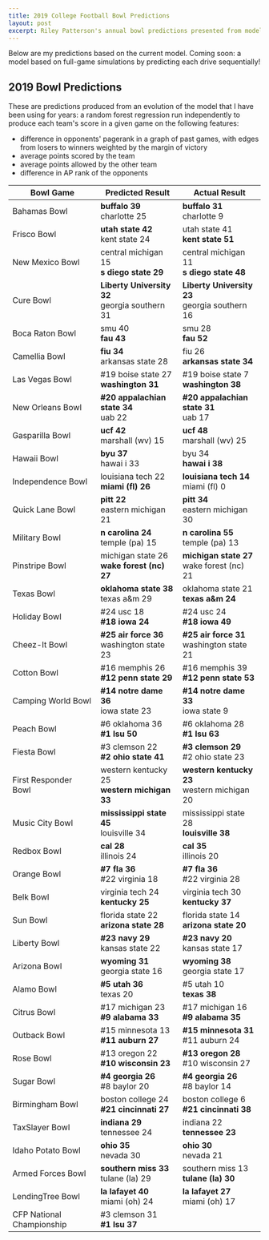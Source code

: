 ```yaml
---
title: 2019 College Football Bowl Predictions
layout: post
excerpt: Riley Patterson's annual bowl predictions presented from models build off of a pagerank computed on a graph of team victories.
---
```


Below are my predictions based on the current model. Coming soon: a model based on full-game simulations by predicting each drive sequentially!

## 2019 Bowl Predictions

These are predictions produced from an evolution of the model that I have been using for years: a random forest regression run independently to produce each team's score in a given game on the following features:
* difference in opponents' pagerank in a graph of past games, with edges from losers to winners weighted by the margin of victory
* average points scored by the team
* average points allowed by the other team
* difference in AP rank of the opponents

| Bowl Game | Predicted Result | Actual Result |
|-----------|------------------|---------------|
| Bahamas Bowl| **buffalo 39**<br>charlotte 25 | **buffalo 31**<br>charlotte 9 |
| Frisco Bowl| **utah state 42**<br>kent state 24 | utah state 41<br>**kent state 51** |
| New Mexico Bowl| central michigan 15<br>**s diego state 29** | central michigan 11<br>**s diego state 48** |
| Cure Bowl| **Liberty University 32**<br>georgia southern 31 | **Liberty University 23**<br>georgia southern 16 |
| Boca Raton Bowl| smu 40<br>**fau 43** | smu 28<br>**fau 52** |
| Camellia Bowl| **fiu 34**<br>arkansas state 28 | fiu 26<br>**arkansas state 34** |
| Las Vegas Bowl| #19 boise state 27<br>**washington 31** | #19 boise state 7<br>**washington 38** |
| New Orleans Bowl| **#20 appalachian state 34**<br>uab 22 | **#20 appalachian state 31**<br>uab 17 |
| Gasparilla Bowl| **ucf 42**<br>marshall (wv) 15 | **ucf 48**<br>marshall (wv) 25 |
| Hawaii Bowl| **byu 37**<br>hawai i 33 | byu 34<br>**hawai i 38** |
| Independence Bowl| louisiana tech 22<br>**miami (fl) 26** | **louisiana tech 14**<br>miami (fl) 0 |
| Quick Lane Bowl| **pitt 22**<br>eastern michigan 21 | **pitt 34**<br>eastern michigan 30 |
| Military Bowl| **n carolina 24**<br>temple (pa) 15 | **n carolina 55**<br>temple (pa) 13 |
| Pinstripe Bowl| michigan state 26<br>**wake forest (nc) 27** | **michigan state 27**<br>wake forest (nc) 21 |
| Texas Bowl| **oklahoma state 38**<br>texas a&m 29 | oklahoma state 21<br>**texas a&m 24** |
| Holiday Bowl| #24 usc 18<br>**#18 iowa 24** | #24 usc 24<br>**#18 iowa 49** |
| Cheez-It Bowl| **#25 air force 36**<br>washington state 23 | **#25 air force 31**<br>washington state 21 |
| Cotton Bowl| #16 memphis 26<br>**#12 penn state 29** | #16 memphis 39<br>**#12 penn state 53** |
| Camping World Bowl| **#14 notre dame 36**<br>iowa state 23 | **#14 notre dame 33**<br>iowa state 9 |
| Peach Bowl| #6 oklahoma 36<br>**#1 lsu 50** | #6 oklahoma 28<br>**#1 lsu 63** |
| Fiesta Bowl| #3 clemson 22<br>**#2 ohio state 41** | **#3 clemson 29**<br>#2 ohio state 23 |
| First Responder Bowl| western kentucky 25<br>**western michigan 33** | **western kentucky 23**<br>western michigan 20 |
| Music City Bowl| **mississippi state 45**<br>louisville 34 | mississippi state 28<br>**louisville 38** |
| Redbox Bowl| **cal 28**<br>illinois 24 | **cal 35**<br>illinois 20 |
| Orange Bowl| **#7 fla 36**<br>#22 virginia 18 | **#7 fla 36**<br>#22 virginia 28 |
| Belk Bowl| virginia tech 24<br>**kentucky 25** | virginia tech 30<br>**kentucky 37** |
| Sun Bowl| florida state 22<br>**arizona state 28** | florida state 14<br>**arizona state 20** |
| Liberty Bowl| **#23 navy 29**<br>kansas state 22 | **#23 navy 20**<br>kansas state 17 |
| Arizona Bowl| **wyoming 31**<br>georgia state 16 | **wyoming 38**<br>georgia state 17 |
| Alamo Bowl| **#5 utah 36**<br>texas 20 | #5 utah 10<br>**texas 38** |
| Citrus Bowl| #17 michigan 23<br>**#9 alabama 33** | #17 michigan 16<br>**#9 alabama 35** |
| Outback Bowl| #15 minnesota 13<br>**#11 auburn 27** | **#15 minnesota 31**<br>#11 auburn 24 |
| Rose Bowl| #13 oregon 22<br>**#10 wisconsin 23** | **#13 oregon 28**<br>#10 wisconsin 27 |
| Sugar Bowl| **#4 georgia 26**<br>#8 baylor 20 | **#4 georgia 26**<br>#8 baylor 14 |
| Birmingham Bowl| boston college 24<br>**#21 cincinnati 27** | boston college 6<br>**#21 cincinnati 38** |
| TaxSlayer Bowl| **indiana 29**<br>tennessee 24 | indiana 22<br>**tennessee 23** |
| Idaho Potato Bowl| **ohio 35**<br>nevada 30 | **ohio 30**<br>nevada 21 |
| Armed Forces Bowl| **southern miss 33**<br>tulane (la) 29 | southern miss 13<br>**tulane (la) 30** |
| LendingTree Bowl| **la lafayet 40**<br>miami (oh) 24 | **la lafayet 27**<br>miami (oh) 17 |
| CFP National Championship | #3 clemson 31<br>**#1 lsu 37** |  |
